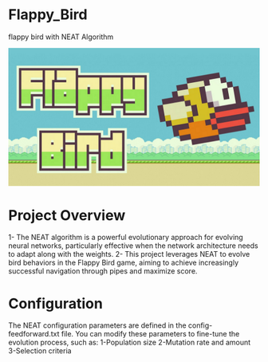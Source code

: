 # Flappy_Bird
flappy bird with NEAT Algorithm 

![gamelogo](./imgs/1.png)

# Project Overview
1- The NEAT algorithm is a powerful evolutionary approach for evolving neural networks, particularly effective when the network architecture needs to adapt along with the weights.
2- This project leverages NEAT to evolve bird behaviors in the Flappy Bird game, aiming to achieve increasingly successful navigation through pipes and maximize score.


# Configuration

The NEAT configuration parameters are defined in the config-feedforward.txt file. You can modify these parameters to fine-tune the evolution process, such as:
1-Population size
2-Mutation rate and amount
3-Selection criteria
